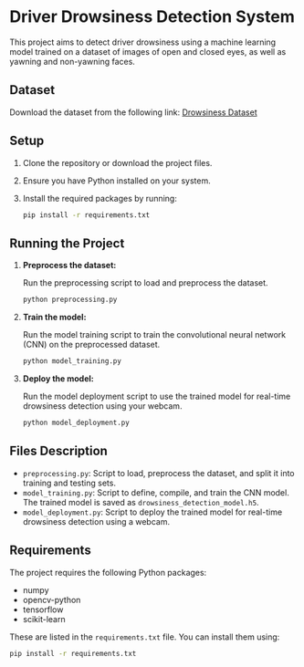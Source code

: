 # Driver Drowsiness Detection System

This project aims to detect driver drowsiness using a machine learning model trained on a dataset of images of open and closed eyes, as well as yawning and non-yawning faces.

## Dataset

Download the dataset from the following link:
[Drowsiness Dataset](https://www.kaggle.com/datasets/dheerajperumandla/drowsiness-dataset)

## Setup

1. Clone the repository or download the project files.
2. Ensure you have Python installed on your system.
3. Install the required packages by running:

   ```bash
   pip install -r requirements.txt
   ```

## Running the Project

1. **Preprocess the dataset:**

   Run the preprocessing script to load and preprocess the dataset.

   ```bash
   python preprocessing.py
   ```
2. **Train the model:**

   Run the model training script to train the convolutional neural network (CNN) on the preprocessed dataset.

   ```bash
   python model_training.py
   ```
3. **Deploy the model:**

   Run the model deployment script to use the trained model for real-time drowsiness detection using your webcam.

   ```bash
   python model_deployment.py
   ```

## Files Description

- `preprocessing.py`: Script to load, preprocess the dataset, and split it into training and testing sets.
- `model_training.py`: Script to define, compile, and train the CNN model. The trained model is saved as `drowsiness_detection_model.h5`.
- `model_deployment.py`: Script to deploy the trained model for real-time drowsiness detection using a webcam.

## Requirements

The project requires the following Python packages:

- numpy
- opencv-python
- tensorflow
- scikit-learn

These are listed in the `requirements.txt` file. You can install them using:

```bash
pip install -r requirements.txt
```
